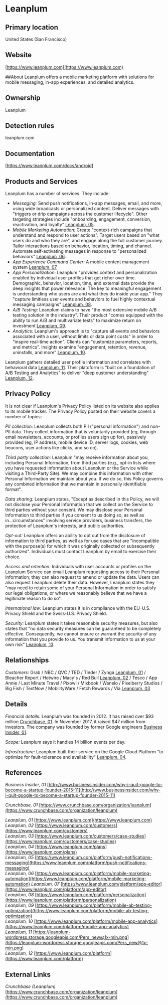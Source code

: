 # Leanplum

## Primary location
United States (San Francisco)

## Website
[https://www.leanplum.com](https://www.leanplum.com)

##About
Leanplum offers a mobile marketing platform with solutions for mobile messaging, in-app experiences, and detailed analytics.

## Ownership
Leanplum

## Detection rules
leanplum\.com

## Documentation
[https://www.leanplum.com/docs/android]

## Products and Services
Leanplum has a number of services. They include:

* _Messaging:_ Send push notifications, in-app messages, email, and more, using wide broadcasts or personalized content. Deliver messages with "triggers or drip campaigns across the customer lifecycle". Other targeting strategies include "onboarding, engagement, conversion, reactivation, and loyalty" [Leanplum, 05](https://www.leanplum.com/platform/push-notifications-messaging).
* _Mobile Marketing Automation:_ Create "context-rich campaigns that understand and respond to user actions". Target users based on "what users do and who they are", and engage along the full customer journey. Tailor interactions based on behavior, location, timing, and channel. Automate self-activating messages in response to "personalized behaviors" [Leanplum, 06](https://www.leanplum.com/platform/mobile-marketing-automation).
* _App Experience Command Center:_ A mobile content management system [Leanplum, 07](https://www.leanplum.com/platform/app-editor)
* _App Personalization:_ Leanplum "provides context and personalization enabled by individual user profiles that get richer over time. Demographic, behavior, location, time, and external data provide the deep insights that power relevance. The key to meaningful engagement is understanding who users are and what they do inside your app." They "capture limitless user events and behaviors to fuel highly contextual messaging campaigns" [Leanplum, 08](https://www.leanplum.com/platform/personalization).
* _A/B Testing:_ Leanplum claims to have "the most extensive mobile A/B testing solution in the industry". Their product "comes equipped with the ability to run A/B and multivariate tests" to maximize return on investment [Leanplum, 09](https://www.leanplum.com/platform/mobile-ab-testing-optimization).
* _Analytics:_ Leanplum's approach is to "capture all events and behaviors associated with a user, without limits or data point costs" in order to "inspire real-time action". Clients can "customize parameters, reports, and metrics". Insights examine "engagement, retention, revenue, uninstalls, and more" [Leanplum, 10](https://www.leanplum.com/platform/mobile-app-analytics).

Leanplum gathers detailed user profile information and correlates with behavioral data [Leanplum, 11](https://leanplum-wordpress.storage.googleapis.com/Pers_new@1x-min.png). Their platoform is "built on a foundation of A/B Testing and Analytics" to deliver "deep customer understanding" [Leanplum, 12](https://www.leanplum.com/platform).

## Privacy Policy
It is not clear if Leanplum's Privacy Policy listed on its website also applies to its mobile tracker. The Privacy Policy posted on their website covers a number of topics:

_PII collection:_ Leanplum collects both PII ("personal information") and non-PII data. They collect information that is voluntarily provided (eg, through email newsletters, accounts, or profiles users sign up for), passively provided (eg, IP address, mobile device ID, server logs, cookies, web beacons, user actions like clicks, and so on).

_Third party collection:_ Leanplum "may receive information about you, including Personal Information, from third parties (e.g., opt-in lists where you have requested information about Leanplum or the Service while visiting a Third-Party Site). We may combine this information with other Personal Information we maintain about you. If we do so, this Policy governs any combined information that we maintain in personally identifiable format".

_Data sharing:_ Leanplum states, "Except as described in this Policy, we will not disclose your Personal Information that we collect on the Service to third parties without your consent. We may disclose your Personal Information to third parties if you consent to us doing so, as well as in...circumstances" involving service providers, business transfers, the protection of Leanplum's interests, and public authorities.

_Opt-out:_ Leanplum offers an ability to opt out from the disclosure of information to third parties, as well as for use cases that are "incompatible with the purpose(s) for which it was originally collected or subsequently authorized". Individuals must contact Leanplum by email to exercise their choice.

_Access and retention:_ Individuals with user accounts or profiles on the Leanplum Service can email Leanplum requesting access to their Personal Information; they can also request to amend or update the data. Users can also request Leanplum delete their data. However, Leanplum states they "may need to retain some of your Personal Information in order to satisfy our legal obligations, or where we reasonably believe that we have a legitimate reason to do so".

_International law:_ Leanplum states it is in compliance with the EU-U.S. Privacy Shield and the Swiss-U.S. Privacy Shield.

_Security:_ Leanplum states it takes reasonable security measures, but also states that "no data security measures can be guaranteed to be completely effective. Consequently, we cannot ensure or warrant the security of any information that you provide to us. You transmit information to us at your own risk" [Leanplum, 13](https://www.leanplum.com/privacy).

## Relationships
_Customers:_ Grab / NBC / QVC / TED / Tinder / Zynga [Leanplum, 01](https://www.leanplum.com) / Bleacher Report / Hotwire / Macy's / Red Bull [Leanplum, 02](https://www.leanplum.com/customers) / Tesco / App Annie / Last Minute Travel / Pixowl / Mixbook / Wanelo / Pixelberry Studios / Big Fish / TextNow / MobilityWare / Fetch Rewards / Via [Leanplum, 03](https://www.leanplum.com/customers/case-studies)

## Details
_Financial details:_ Leanplum was founded in 2012. It has raised over $93 million [Crunchbase, 01](https://www.crunchbase.com/organization/leanplum). In November 2017, it raised $47 million from investors. The company was founded by former Google engineers [Business Insider, 01](http://www.businessinsider.com/why-i-quit-google-to-become-a-startup-founder-2015-11).  

_Scope:_ Leanplum says it handles 14 billion events per day.  

_Infrastructure:_ Leanplum built their service on the Google Cloud Platform "to optimize for fault-tolerance and availability" [Leanplum, 04](https://www.leanplum.com/plans).

## References
_Business Insider, 01_ [http://www.businessinsider.com/why-i-quit-google-to-become-a-startup-founder-2015-11](http://www.businessinsider.com/why-i-quit-google-to-become-a-startup-founder-2015-11)  

_Crunchbase, 01_ [https://www.crunchbase.com/organization/leanplum](https://www.crunchbase.com/organization/leanplum)  

_Leanplum, 01_ [https://www.leanplum.com](https://www.leanplum.com)  
_Leanplum, 02_ [https://www.leanplum.com/customers](https://www.leanplum.com/customers)  
_Leanplum, 03_ [https://www.leanplum.com/customers/case-studies](https://www.leanplum.com/customers/case-studies)  
_Leanplum, 04_ [https://www.leanplum.com/plans](https://www.leanplum.com/plans)  
_Leanplum, 05_ [https://www.leanplum.com/platform/push-notifications-messaging](https://www.leanplum.com/platform/push-notifications-messaging)  
_Leanplum, 06_ [https://www.leanplum.com/platform/mobile-marketing-automation](https://www.leanplum.com/platform/mobile-marketing-automation)
_Leanplum, 07_ [https://www.leanplum.com/platform/app-editor](https://www.leanplum.com/platform/app-editor)  
_Leanplum, 08_ [https://www.leanplum.com/platform/personalization](https://www.leanplum.com/platform/personalization)  
_Leanplum, 09_ [https://www.leanplum.com/platform/mobile-ab-testing-optimization](https://www.leanplum.com/platform/mobile-ab-testing-optimization)  
_Leanplum, 10_ [https://www.leanplum.com/platform/mobile-app-analytics](https://www.leanplum.com/platform/mobile-app-analytics)  
_Leanplum, 11_ [https://leanplum-wordpress.storage.googleapis.com/Pers_new@1x-min.png](https://leanplum-wordpress.storage.googleapis.com/Pers_new@1x-min.png)  
_Leanplum, 12_ [https://www.leanplum.com/platform](https://www.leanplum.com/platform)

## External Links
_Crunchbase (Leanplum)_ [https://www.crunchbase.com/organization/leanplum](https://www.crunchbase.com/organization/leanplum)